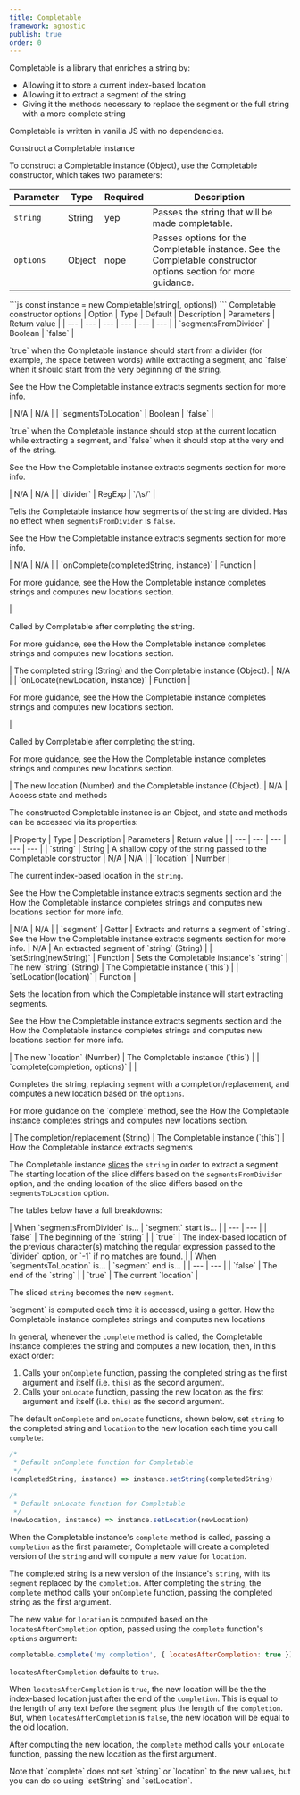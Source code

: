 ```yaml
---
title: Completable
framework: agnostic
publish: true
order: 0
---
```


<!-- <BaleadaLogicLibraryIntro
  name="Completable"
  stateType="string"
  allowsTo="[
    'extract a segment of the string'
  ]"
  givesMethodsTo="replace the segment or the full string with a more complete string"
/> -->

Completable is a library that enriches a string by:
  - Allowing it to store a current index-based location
  - Allowing it to extract a segment of the string
  - Giving it the methods necessary to replace the segment or the full string with a more complete string

Completable is written in vanilla JS with no dependencies.


<ProseHeading level="2">
Construct a Completable instance
</ProseHeading>

To construct a Completable instance (Object), use the Completable constructor, which takes two parameters:

<ProseTable>

| Parameter | Type | Required | Description |
| --- | --- | --- | --- |
| `string` | String | yep | Passes the string that will be made completable. |
| `options` | Object | nope | Passes options for the Completable instance. See the <NuxtLink to="#Completable-constructor-options">Completable constructor options</NuxtLink> section for more guidance. |

</ProseTable>


<ProseCodeblock>
```js
const instance = new Completable(string[, options])
```
</ProseCodeblock>


<ProseHeading level="3">
Completable constructor options
</ProseHeading>

<ProseTable>
| Option | Type | Default | Description | Parameters | Return value |
| --- | --- | --- | --- | --- | --- |
| `segmentsFromDivider` | Boolean | `false` | <p>`true` when the Completable instance should start from a divider (for example, the space between words) while extracting a segment, and `false` when it should start from the very beginning of the string.</p><p>See the <NuxtLink to="#How-the-Completable-instance-extracts-segments">How the Completable instance extracts segments</NuxtLink> section for more info.</p> | N/A | N/A |
| `segmentsToLocation` | Boolean | `false` | <p>`true` when the Completable instance should stop at the current location while extracting a segment, and `false` when it should stop at the very end of the string.</p><p>See the <NuxtLink to="#How-the-Completable-instance-extracts-segments">How the Completable instance extracts segments</NuxtLink> section for more info.</p> | N/A | N/A |
| `divider` | RegExp | `/\s/` | <p>Tells the Completable instance how segments of the string are divided. Has no effect when <code>segmentsFromDivider</code> is <code>false</code>.</p><p>See the <NuxtLink to="#How-the-Completable-instance-extracts-segments">How the Completable instance extracts segments</NuxtLink> section for more info.</p> | N/A | N/A |
| `onComplete(completedString, instance)` | Function | <p>For more guidance, see the <NuxtLink to="#How-the-Completable-instance-completes-strings-and-computes-new-locations">How the Completable instance completes strings and computes new locations</NuxtLink> section.</p> | <p>Called by Completable after completing the string.</p><p>For more guidance, see the <NuxtLink to="#How-the-Completable-instance-completes-strings-and-computes-new-locations">How the Completable instance completes strings and computes new locations</NuxtLink> section.</p> | The completed string (String) and the Completable instance (Object). | N/A |
| `onLocate(newLocation, instance)` | Function | <p>For more guidance, see the <NuxtLink to="#How-the-Completable-instance-completes-strings-and-computes-new-locations">How the Completable instance completes strings and computes new locations</NuxtLink> section.</p> | <p>Called by Completable after completing the string.</p><p>For more guidance, see the <NuxtLink to="#How-the-Completable-instance-completes-strings-and-computes-new-locations">How the Completable instance completes strings and computes new locations</NuxtLink> section.</p> | The new location (Number) and the Completable instance (Object). | N/A |
</ProseTable>


<ProseHeading level="2">
Access state and methods
</ProseHeading>

The constructed Completable instance is an Object, and state and methods can be accessed via its properties:


<ProseTable>
| Property | Type | Description | Parameters | Return value |
| --- | --- | --- | --- | --- |
| `string` | String | A shallow copy of the string passed to the Completable constructor | N/A | N/A |
| `location` | Number | <p>The current index-based location in the <code>string</code>.</p><p>See the <NuxtLink to="#How-the-Completable-instance-extracts-segments">How the Completable instance extracts segments</NuxtLink> section and the <NuxtLink to="#How-the-Completable-instance-completes-strings-and-computes-new-locations">How the Completable instance completes strings and computes new locations</NuxtLink> section for more info.</p> | N/A | N/A |
| `segment` | Getter | Extracts and returns a segment of `string`. See the <NuxtLink to="#How-the-Completable-instance-extracts-segments">How the Completable instance extracts segments</NuxtLink> section for more info. | N/A | An extracted segment of `string` (String) |
| `setString(newString)` | Function | Sets the Completable instance's `string` | The new `string` (String) | The Completable instance (`this`) |
| `setLocation(location)` | Function | <p>Sets the location from which the Completable instance will start extracting segments.</p><p>See the <NuxtLink to="#How-the-Completable-instance-extracts-segments">How the Completable instance extracts segments</NuxtLink> section and the <NuxtLink to="#How-the-Completable-instance-completes-strings-and-computes-new-locations">How the Completable instance completes strings and computes new locations</NuxtLink> section for more info.</p>  | The new `location` (Number) | The Completable instance (`this`) |
| `complete(completion, options)` |  | <p>Completes the string, replacing <code>segment</code> with a completion/replacement, and computes a new location based on the <code>options</code>.</p><p>For more guidance on the `complete` method, see the <NuxtLink to="#How-the-Completable-instance-completes-strings-and-computes-new-locations">How the Completable instance completes strings and computes new locations</NuxtLink> section.</p> | The completion/replacement (String) | The Completable instance (`this`) |
</ProseTable>


<ProseHeading level="3">
How the Completable instance extracts segments
</ProseHeading>

The Completable instance [slices](https://developer.mozilla.org/en-US/docs/Web/JavaScript/Reference/Global_Objects/String/slice) the `string` in order to extract a segment. The starting location of the slice differs based on the `segmentsFromDivider` option, and the ending location of the slice differs based on the `segmentsToLocation` option.

The tables below have a full breakdowns:

<ProseTable>
| When `segmentsFromDivider` is... | `segment` start is... |
| --- | --- |
| `false` | The beginning of the `string` |
| `true` | The index-based location of the previous character(s) matching the regular expression passed to the `divider` option, or `-1` if no matches are found. |
</ProseTable>

<ProseTable>
| When `segmentsToLocation` is... | `segment` end is... |
| --- | --- |
| `false` | The end of the `string` |
| `true` | The current `location` |
</ProseTable>

The sliced `string` becomes the new `segment`.

<ProseAside type="info">
`segment` is computed each time it is accessed, using a getter.
</ProseAside>


<ProseHeading level="3">
How the Completable instance completes strings and computes new locations
</ProseHeading>

In general, whenever the `complete` method is called, the Completable instance completes the string and computes a new location, then, in this exact order:
1. Calls your `onComplete` function, passing the completed string as the first argument and itself (i.e. `this`) as the second argument.
2. Calls your `onLocate` function, passing the new location as the first argument and itself (i.e. `this`) as the second argument.

The default `onComplete` and `onLocate` functions, shown below, set `string` to the completed string and `location` to the new location each time you call `complete`:

<ProseCodeblock>

```js
/*
 * Default onComplete function for Completable
 */
(completedString, instance) => instance.setString(completedString)

/*
 * Default onLocate function for Completable
 */
(newLocation, instance) => instance.setLocation(newLocation)
```

</ProseCodeblock>


When the Completable instance's `complete` method is called, passing a `completion` as the first parameter, Completable will create a completed version of the `string` and will compute a new value for `location`.

The completed string is a new version of the instance's `string`, with its `segment` replaced by the `completion`. After completing the `string`, the `complete` method calls your `onComplete` function, passing the completed string as the first argument.

The new value for `location` is computed based on the `locatesAfterCompletion` option, passed using the `complete` function's `options` argument:

<ProseCodeblock>

```js
completable.complete('my completion', { locatesAfterCompletion: true })
```

</ProseCodeblock>

`locatesAfterCompletion` defaults to `true`.

When `locatesAfterCompletion` is `true`, the new location will be the the index-based location just after the end of the `completion`. This is equal to the length of any text before the `segment` plus the length of the `completion`. But, when `locatesAfterCompletion` is `false`, the new location will be equal to the old location.

After computing the new location, the `complete` method calls your `onLocate` function, passing the new location as the first argument.

<ProseAside type="info">
Note that `complete` does not set `string` or `location` to the new values, but you can do so using `setString` and `setLocation`.
</ProseAside>
